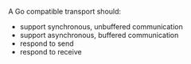 A Go compatible transport should:

* support synchronous, unbuffered communication
* support asynchronous, buffered communication
* respond to send
* respond to receive
